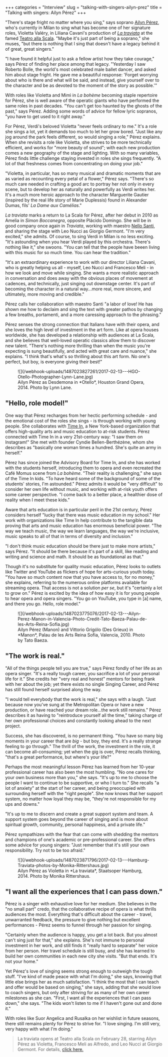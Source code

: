+++
categories = "Interview"
slug = "talking-with-singers-ailyn-prez"
title = "Talking with singers: Ailyn Pérez"
+++

"There's stage fright no matter where you sing," says soprano [Ailyn Pérez](/scene/people/ailyn-perez/), who's currently in Milan to sing what has become one of her signature roles, Violetta Valéry, in Liliana Cavani's production of [*La traviata*](http://www.teatroallascala.org/en/season/2016-2017/opera/traviata.html) at the famed [Teatro alla Scala](/scene/companies/teatro-alla-scala/). "Maybe it's just part of being a soprano," she muses, "but there is nothing that I sing that doesn't have a legacy behind it of great, great singers."

"I have found it helpful just to ask a fellow artist how they take courage," says Pérez of finding her place among that legacy. "Yesterday I saw Roberto Bolle, the world's most celebrated male ballet dancer, and asked him about stage fright. He gave me a beautiful response: 'Forget worrying about who is there and what will be said, and instead, give yourself over to the character and be as devoted to the moment of the story as possible.'"

With roles like Violetta and Mimì in *La bohème* becoming staple repertoire for Pérez, she is well aware of the operatic giants who have performed the same roles in past decades. "You can't get too haunted by the ghosts of the past," says Pérez. Adding some words of advice for fellow lyric sopranos, "you have to get used to it right away."

For Pérez, Verdi's beloved Violetta "never feels ordinary to me." It's a role she sings a lot, yet it demands too much to let her grow bored. "Just like any jog around the park feels different, so would singing a role," Pérez explains. When she revisits a role like Violetta, she strives to be more technically efficient, and works for "more beauty of sound"; with each new production comes a new geography of the stage and lighting. With so many variables, Pérez finds little challenge staying invested in roles she sings frequently. "A lot of that freshness comes from concentrating on doing your job."

"Violetta, in particular, has so many musical and dramatic moments that are as varied as recounting every petal of a flower," Pérez says. "There's so much care needed in crafting a good arc to portray her not only in every scene, but to develop her as naturally and powerfully as Verdi writes her. It's a much more heroic approach to the character Marguerite Gautier (inspired by the real life story of Marie Duplessis) found in Alexander Dumas, fils' *La Dame aux Camélias*."

*La traviata* marks a return to La Scala for Pérez, after her debut in 2010 as Amelia in *Simon Boccanegra*, opposite Plácido Domingo. She will be in good company once again in *Traviata*, working with maestro [Nello Santi](https://en.wikipedia.org/wiki/Nello_Santi), and sharing the stage with Leo Nucci as Giorgio Germont. "I'm very excited," she admits. Of course, to sing Verdi in Milan is no less exciting. "It's astounding when you hear Verdi played by this orchestra. There's nothing like it," she swoons. "You can tell that the people have beeen living with this music for so much time. You can hear the tradition."

"It's an extraordinary experience to work with our director Liliana Cavani, who is greatly helping us all - myself, Leo Nucci and Francesco Meli - in how we look and move while singing. She wants a more realistic approach in conversation and does away with the obvious places of movement at cadences, and technically, just singing out downstage center. It's part of becoming the character in a natural way...more real, more sincere, and ultimately, more moving and credible."

Pérez calls her collaboration with maestro Santi "a labor of love! He has shown me how to declaim and sing the text with greater pathos by changing a few breaths, portamenti, and a more caressing approach to the phrasing."

Pérez senses the strong connection that Italians have with their opera, and she loves the high level of investment in the art form. Like at opera houses worldwide, she has developed a relationship with audiences at La Scala, and she believes that well-loved operatic classics allow them to discover new talent. "There's nothing more thrilling than when the music you're expecting is sung beautifully, and acted with great care and nuance," she explains. "I think that's what's so thrilling about this art form. No one's perfect, but boy, is everyone giving their best!"

<figure data-type="image">
![](/webhook-uploads/1487023827261/2017-02-13---HGO-Otello-Photographer-Lynn-Lane.jpg)
<figcaption>Ailyn Pérez as Desdemona in *Otello*, Houston Grand Opera, 2014. Photo by Lynn Lane.</figcaption>
</figure>

## "Hello, role model!"

One way that Pérez recharges from her hectic performing schedule - and the emotional cost of the roles she sings - is through working with young people. She collaborates with [Time In](http://timeinkids.org/mission/), a New York-based organization that offers high-quality arts and music education to at-risk students. Pérez connected with Time In in a very 21st-century way: "I saw them on Instagram!" She met with founder Cyndie Bellen-Berthézène, whom she describes as "basically one woman times a hundred. She's quite an army in herself."

Pérez has since joined the Advisory Board for Time In, and she has worked with the students herself, introducing them to opera and even recreated the Café Momus scene from *La bohème*. "Their reality is challenging," she says of the Time In kids. "To have heard some of the background of some of the students' stories, I'm astounded." Pérez admits it would be "very difficult" to consider her own life without music, and working with at-risk youth offers some career perspective. "I come back to a better place, a healthier dose of reality when I meet these kids."

Aware that arts education is in particular peril in the 21st century, Pérez considers herself "lucky that there was music education in my school." Her work with organizations like Time In help contribute to the tangible data proving that arts and music education has enormous beneficial power. "The way we teach music, the way we learn languages, the way we're inclusive, music speaks to all of that in terms of diversity and inclusion."

"I don't think music education should be there just to make more artists," says Pérez. "It should be there because it's part of a skill, like reading and writing and science and math. It should be as foundational as that."

Though it's no substitute for quality music education, Pérez looks to outlets like Twitter and YouTube as flickers of hope for arts-curious youth today. "You have so much content now that you have access to, for no money," she explains, referring to the numerous online platforms available for streaming opera. That access is not a solution *per se*, but it's "certainly a lot to grow on." Pérez is excited by the idea of how easy it is for young people to hear opera and opera singers. "You go on YouTube, you type in [a] name, and there you go. Hello, role model."

<figure data-type="image">
![](/webhook-uploads/1487023775076/2017-02-13---Ailyn-Perez-Manon-in-Valencia-Photo-Credit-Tato-Baeza-Palau-de-les-Arts-Reina-Sofia.jpg)
<figcaption>Ailyn Pérez (Manon) and Vittorio Grigólo (Des Grieux) in *Manon*, Palau de les Arts Reina Sofia, Valencia, 2010. Photo by Tato Baeza.</figcaption>
</figure>

## "The work is real."

"All of the things people tell you are true," says Pérez fondly of her life as an opera singer. "It's a really tough career, you sacrifice a lot of your personal life for it." She credits her "very real and honest" mentors for being frank with her about the job; yet there exists no single Singing Career, and Pérez has still found herself surprised along the way.

"I would tell everybody that the work is real," she says with a laugh. "Just because now you've sung at the Metropolitan Opera or have a new production, or have reached your dream role...the work still remains." Pérez describes it as having to "reintroduce yourself all the time," taking charge of her own professional choices and constantly looking ahead to the next project.

Success, she has discovered, is no permanent thing. "You have so many big moments in your career that are *big* - but boy, they end. It's a really strange feeling to go through." The thrill of the work, the investment in the role, it can become all-consuming; yet when the gig is over, Pérez recalls thinking, "that's a great performance, but where's your life?"

Perhaps the most meaningful lesson Pérez has learned from her 10-year professional career has also been the most humbling. "No one cares for your own business more than you," she says. "It's up to me to choose the people I want to continue to be supportive, or who I turn to." She recalls "a lot of anxiety" at the start of her career, and being preoccupied with surrounding herself with the "right people". She now knows that her support system, no matter how loyal they may be, "they're not responsible for my ups and downs."

"It's up to me to discern and create a great support system and team. A support system goes beyond the career of singing and is more about spiritual growth, community, personal happiness, and a private life."

Pérez sympathizes with the fear that can come with shedding the mentors and champions of one's academic or pre-professional career. She offers some advice for young singers: "Just remember that it's still your own responsibility. Try not to be too afraid."

<figure data-type="image">
![](/webhook-uploads/1487023871796/2017-02-13---Hamburg-Traviata-photos-by-Monika-Rittershaus.jpg)
<figcaption>Ailyn Pérez as Violetta in *La traviata*, Staatsoper Hamburg, 2014. Photo by Monika Rittershaus.</figcaption>
</figure>

## "I want all the experiences that I can pass down."

Pérez is a singer with exhaustive love for her medium. She believes in the "no small part" credo, that the collaborative recipe of opera is what thrills audiences the most. Everything that's difficult about the career - travel, unwarranted feedback, the pressure to give nothing but excellent performances - Pérez seems to funnel through her passion for singing.

"Certainly when the audience is happy, you get a lot back. But you almost can't sing just for that," she explains. She's not immune to personal investment in her work, and still finds it "really hard to separate" her voice from her person. Her travel schedule is still busy, and she has learned to build her own communities in each new city she visits. "But that ends. It's not your home."

Yet Pérez's love of singing seems strong enough to outweigh the tough stuff. "I've kind of made peace with what I'm doing," she says, knowing that little else brings her as much satisfaction. "I think the most that I can teach and offer would be based on singing," she says, adding that she would love to coach singers, but only after striving for as many of her own career milestones as she can. "First, I want all the experiences that I can pass down," she says. "The kids won't listen to me if I haven't gone out and done it."

With roles like Suor Angelica and Rusalka on her wishlist in future seasons, there still remains plenty for Pérez to strive for. "I love singing. I'm still very, very happy with what I'm doing."

>La traviata opens at Teatro alla Scala on February 28, starring Ailyn Pérez as Violetta, Francesco Meli as Alfredo, and Leo Nucci at Giorgio Germont. For details, [click here.](http://www.teatroallascala.org/en/season/2016-2017/opera/traviata.html)
